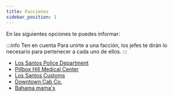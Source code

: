 ```yaml
---
title: Facciones
sidebar_position: 1
---
```


En las siguientes opciones te puedes informar:
<!-- ## Normativa de Facciones -->
:::info Ten en cuenta
Para unirte a una facción, los jefes te dirán lo necesario para pertenecer a cada uno de ellos.
:::
- [Los Santos Police Department](./code-lspd/index.md)
- [Pillbox Hill Medical Center](./code-phmc/index.md)
- [Los Santos Customs](./code-lsc/index.md)
- [Downtown Cab Co.](./code-dcc/index.md)
- [Bahama mama's](./code-bm/index.md)
